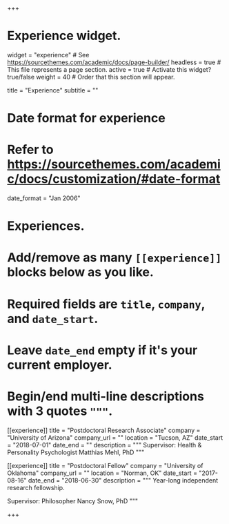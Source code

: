 +++
# Experience widget.
widget = "experience"  # See https://sourcethemes.com/academic/docs/page-builder/
headless = true  # This file represents a page section.
active = true  # Activate this widget? true/false
weight = 40  # Order that this section will appear.

title = "Experience"
subtitle = ""

# Date format for experience
#   Refer to https://sourcethemes.com/academic/docs/customization/#date-format
date_format = "Jan 2006"

# Experiences.
#   Add/remove as many `[[experience]]` blocks below as you like.
#   Required fields are `title`, `company`, and `date_start`.
#   Leave `date_end` empty if it's your current employer.
#   Begin/end multi-line descriptions with 3 quotes `"""`.
[[experience]]
  title = "Postdoctoral Research Associate"
  company = "University of Arizona"
  company_url = ""
  location = "Tucson, AZ"
  date_start = "2018-07-01"
  date_end = ""
  description = """
  Supervisor: Health & Personality Psychologist Matthias Mehl, PhD
  """

[[experience]]
  title = "Postdoctoral Fellow"
  company = "University of Oklahoma"
  company_url = ""
  location = "Norman, OK"
  date_start = "2017-08-16"
  date_end = "2018-06-30"
  description = """
  Year-long independent research fellowship.
  
  Supervisor: Philosopher Nancy Snow, PhD
  """

+++
